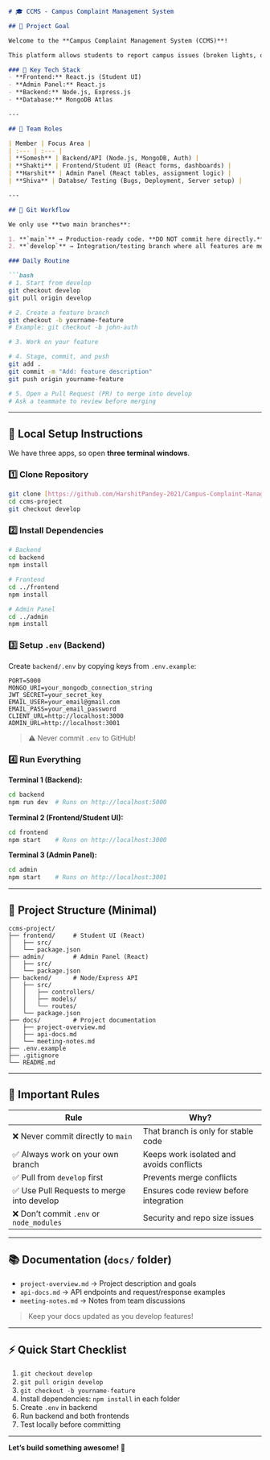 ````markdown
# 🎓 CCMS - Campus Complaint Management System

## 👋 Project Goal

Welcome to the **Campus Complaint Management System (CCMS)**!  

This platform allows students to report campus issues (broken lights, dirty bathrooms, etc.) and enables admins to track, assign, and resolve them efficiently.

### 🌟 Key Tech Stack
- **Frontend:** React.js (Student UI)
- **Admin Panel:** React.js
- **Backend:** Node.js, Express.js
- **Database:** MongoDB Atlas

---

## 👥 Team Roles

| Member | Focus Area |
| :--- | :--- |
| **Somesh** | Backend/API (Node.js, MongoDB, Auth) |
| **Shakti** | Frontend/Student UI (React forms, dashboards) |
| **Harshit** | Admin Panel (React tables, assignment logic) |
| **Shiva** | Databse/ Testing (Bugs, Deployment, Server setup) |

---

## 🌳 Git Workflow

We only use **two main branches**:

1. **`main`** → Production-ready code. **DO NOT commit here directly.**
2. **`develop`** → Integration/testing branch where all features are merged.

### Daily Routine

```bash
# 1. Start from develop
git checkout develop
git pull origin develop

# 2. Create a feature branch
git checkout -b yourname-feature
# Example: git checkout -b john-auth

# 3. Work on your feature

# 4. Stage, commit, and push
git add .
git commit -m "Add: feature description"
git push origin yourname-feature

# 5. Open a Pull Request (PR) to merge into develop
# Ask a teammate to review before merging
````

---

## 🚀 Local Setup Instructions

We have three apps, so open **three terminal windows**.

### 1️⃣ Clone Repository

```bash
git clone [https://github.com/HarshitPandey-2021/Campus-Complaint-Management-System]
cd ccms-project
git checkout develop
```

### 2️⃣ Install Dependencies

```bash
# Backend
cd backend
npm install

# Frontend
cd ../frontend
npm install

# Admin Panel
cd ../admin
npm install
```

### 3️⃣ Setup `.env` (Backend)

Create `backend/.env` by copying keys from `.env.example`:

```
PORT=5000
MONGO_URI=your_mongodb_connection_string
JWT_SECRET=your_secret_key
EMAIL_USER=your_email@gmail.com
EMAIL_PASS=your_email_password
CLIENT_URL=http://localhost:3000
ADMIN_URL=http://localhost:3001
```

> ⚠️ Never commit `.env` to GitHub!

### 4️⃣ Run Everything

**Terminal 1 (Backend):**

```bash
cd backend
npm run dev  # Runs on http://localhost:5000
```

**Terminal 2 (Frontend/Student UI):**

```bash
cd frontend
npm start    # Runs on http://localhost:3000
```

**Terminal 3 (Admin Panel):**

```bash
cd admin
npm start    # Runs on http://localhost:3001
```

---

## 📁 Project Structure (Minimal)

```
ccms-project/
├── frontend/     # Student UI (React)
│   ├── src/
│   └── package.json
├── admin/        # Admin Panel (React)
│   ├── src/
│   └── package.json
├── backend/      # Node/Express API
│   ├── src/
│   │   ├── controllers/
│   │   ├── models/
│   │   └── routes/
│   └── package.json
├── docs/         # Project documentation
│   ├── project-overview.md
│   ├── api-docs.md
│   └── meeting-notes.md
├── .env.example
├── .gitignore
└── README.md
```

---

## 🛑 Important Rules

| Rule                                      | Why?                                     |
| ----------------------------------------- | ---------------------------------------- |
| ❌ Never commit directly to `main`         | That branch is only for stable code      |
| ✅ Always work on your own branch          | Keeps work isolated and avoids conflicts |
| ✅ Pull from `develop` first               | Prevents merge conflicts                 |
| ✅ Use Pull Requests to merge into develop | Ensures code review before integration   |
| ❌ Don’t commit `.env` or `node_modules`   | Security and repo size issues            |

---

## 📚 Documentation (`docs/` folder)

* `project-overview.md` → Project description and goals
* `api-docs.md` → API endpoints and request/response examples
* `meeting-notes.md` → Notes from team discussions

> Keep your docs updated as you develop features!

---

## ⚡ Quick Start Checklist

1. `git checkout develop`
2. `git pull origin develop`
3. `git checkout -b yourname-feature`
4. Install dependencies: `npm install` in each folder
5. Create `.env` in backend
6. Run backend and both frontends
7. Test locally before committing

---

**Let’s build something awesome! 🚀**

```

